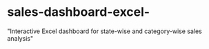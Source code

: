 # sales-dashboard-excel-
"Interactive Excel dashboard for state-wise and category-wise sales analysis"

